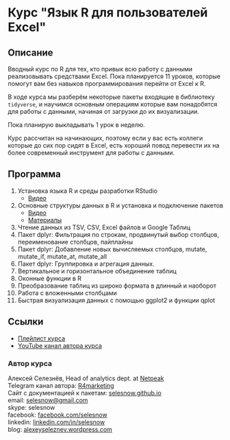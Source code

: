 # Курс "Язык R для пользователей Excel"

## Описание
Вводный курс по R для тех, кто привык всю работу с данными реализовывать средствами Excel. Пока планируется 11 уроков, которые помогут вам без навыков программирования перейти от Excel к R.

В ходе курса мы разберём некоторые пакеты входящие в библиотеку `tidyverse`, и научимся основным операциям которые вам понадобятся для работы с данными, начиная от загрузки до их визуализации.

Пока планирую выкладывать 1 урок в неделю. 

Курс рассчитан на начинающих, поэтому если у вас есть коллеги которые до сих пор сидят в Excel, есть хороший повод перевести их на более современный инструмент для работы с данными.

## Программа
1. Установка языка R и среды разработки RStudio
    + [Видео](https://www.youtube.com/watch?v=wFUoaeGEMmY&list=PLD2LDq8edf4pgGg16wYMobvIYy_0MI0kF&index=2&t=0s)
2. Основные структуры данных в R и установка и подключение пакетов
    + [Видео](https://youtu.be/GwqoGHa8wjQ)
    + [Материалы]()
3. Чтение данных из TSV, CSV, Excel файлов и Google Таблиц
4. Пакет dplyr: Фильтрация по строкам, продвинутый выбор столбцов, переименование столбцов, пайплайны
5. Пакет dplyr: Добавление новых вычисляемых столбцов, mutate, mutate_if, mutate_at, mutate_all
6. Пакет dplyr: Группировка и агрегация данных.
7. Вертикальное и горизонтальное объединение таблиц
8. Оконные функции в R
9. Преобразование таблиц из широко формата в длинный и наоборот
10. Работа с вложенными столбцами
11. Быстрая визуализация данных с помощью ggplot2 и функции qplot

## Ссылки
* [Плейлист курса](https://www.youtube.com/playlist?list=PLD2LDq8edf4pgGg16wYMobvIYy_0MI0kF)
* [YouTube канал автора курса](https://www.youtube.com/R4marketing/?sub_confirmation=1)

### Автор курса
Алексей Селезнёв, Head of analytics dept. at [Netpeak](https://netpeak.net)
<Br>Telegram канал автора: [R4marketing](https://t.me/R4marketing)
<Br>Сайт с документацией к пакетам: [selesnow.github.io](https://selesnow.github.io)
<Br>email: selesnow@gmail.com
<Br>skype: selesnow
<Br>facebook: [facebook.com/selesnow](https://facebook.com/selesnow)
<Br>linkedin: [linkedin.com/in/selesnow](https://linkedin.com/in/selesnow)
<Br>blog: [alexeyseleznev.wordpress.com](https://alexeyseleznev.wordpress.com/)

